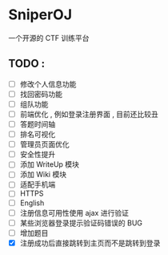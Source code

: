# SniperOJ
一个开源的 CTF 训练平台

TODO : 
---

- [ ] 修改个人信息功能  
- [ ] 找回密码功能  
- [ ] 组队功能  
- [ ] 前端优化 , 例如登录注册界面 , 目前还比较丑  
- [ ] 答题时间轴  
- [ ] 排名可视化  
- [ ] 管理员页面优化  
- [ ] 安全性提升  
- [ ] 添加 WriteUp 模块  
- [ ] 添加 Wiki 模块  
- [ ] 适配手机端  
- [ ] HTTPS  
- [ ] English
- [ ] 注册信息可用性使用 ajax 进行验证
- [ ] 某些浏览器登录提示验证码错误的 BUG
- [ ] 增加题目
- [x] 注册成功后直接跳转到主页而不是跳转到登录
